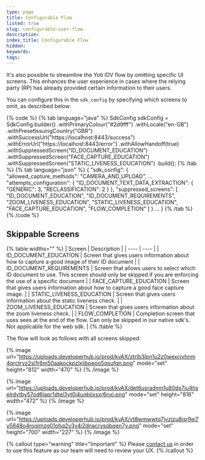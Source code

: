 ```yaml
---
type: page
title: Configurable Flow
listed: true
slug: configurable-user-flow
description: 
index_title: Configurable Flow
hidden: 
keywords: 
tags: 
---
```


It's also possible to streamline the Yoti IDV flow by omitting specific UI screens. This enhances the user experience in cases where the relying party (RP) has already provided certain information to their users.

You can configure this in the `sdk_config` by specifying which screens to omit, as described below:

{% code %}
{% tab language="java" %}
SdkConfig sdkConfig = SdkConfig.builder()
    .withPrimaryColour("#2d9fff")
  	.withLocale("en-GB")
    .withPresetIssuingCountry("GBR")
    .withSuccessUrl("https://localhost:8443/success")
    .withErrorUrl("https://localhost:8443/error")
    .withAllowHandoff(true)
    .withSuppressedScreen("ID_DOCUMENT_EDUCATION")
    .withSuppressedScreen("FACE_CAPTURE_EDUCATION")
    .withSuppressedScreen("STATIC_LIVENESS_EDUCATION")
    .build();
{% /tab %}
{% tab language="json" %}
{
  "sdk_config": {
    "allowed_capture_methods": "CAMERA_AND_UPLOAD",
     ...
    "attempts_configuration": {
      "ID_DOCUMENT_TEXT_DATA_EXTRACTION": {
        "GENERIC": 3,
        "RECLASSIFICATION": 2
      }
    },
    "suppressed_screens": [
      "ID_DOCUMENT_EDUCATION",
      "ID_DOCUMENT_REQUIREMENTS",
      "ZOOM_LIVENESS_EDUCATION",
      "STATIC_LIVENESS_EDUCATION",
      "FACE_CAPTURE_EDUCATION",
      "FLOW_COMPLETION"
    ]
  }
  ...
}
{% /tab %}
{% /code %}

## Skippable Screens

{% table widths="" %}
| Screen | Description | 
| ---- | ---- | 
| ID_DOCUMENT_EDUCATION | Screen that gives users information about how to capture a good image of their ID document | 
| ID_DOCUMENT_REQUIREMENTS | Screen that allows users to select which ID document to use. This screen should only be skipped if you are enforcing the use of a specific document | 
| FACE_CAPTURE_EDUCATION | Screen that gives users information about how to capture a good face capture image. | 
| STATIC_LIVENESS_EDUCATION | Screen that gives users information about the static liveness check. | 
| ZOOM_LIVENESS_EDUCATION | Screen that gives users information about the zoom liveness check. | 
| FLOW_COMPLETION | Completion screen that uses sees at the end of the flow. Can only be skipped in our native sdk's. Not applicable for the web sdk. | 
{% /table %}

The flow will look as follows with all screens skipped:

{% image url="https://uploads.developerhub.io/prod/kvAX/ztrlb3lpn1u2z0wexcjvhnm4qrctryz2sl1r6m50aakockpzlxjjbpeoo5qsufqn.png" mode="set" height="812" width="470" %}
{% /image %}

{% image url="https://uploads.developerhub.io/prod/kvAX/det6usradmn1u80dx7iu4hselrdvtby57od6japr1dtel3yt0i4uqbjjxsxr6nxj.png" mode="set" height="816" width="472" %}
{% /image %}

{% image url="https://uploads.developerhub.io/prod/kvAX/vt8wmwwtq7jyzjzu8isr9ei7v5648o4roolmzg01ohq2v3v4i2dnacrvsqbqen7y.png" mode="set" height="700" width="227" %}
{% /image %}

{% callout type="warning" title="Important" %}
Please [contact us](https://support.yoti.com/yotisupport/s/contactsupport) in order to use this feature as our team will need to review your UX.
{% /callout %}